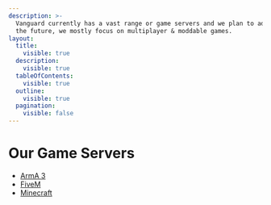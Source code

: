 ```yaml
---
description: >-
  Vanguard currently has a vast range or game servers and we plan to add more in
  the future, we mostly focus on multiplayer & moddable games.
layout:
  title:
    visible: true
  description:
    visible: true
  tableOfContents:
    visible: true
  outline:
    visible: true
  pagination:
    visible: false
---
```


# Our Game Servers

* [ArmA 3](../game-servers/arma-3.md)
* [FiveM](../game-servers/fivem/)
* [Minecraft](../game-servers/minecraft.md)
